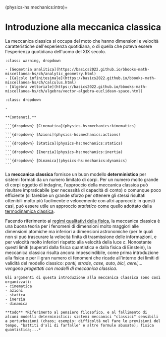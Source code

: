 <!--
````{only} html
```{article-info}
:author: basics
:date: "{sub-ref}`today`"
:read-time: "{sub-ref}`wordcount-minutes` min read"
```
````
-->

(physics-hs:mechanics:intro)=
# Introduzione alla meccanica classica

La meccanica classica si occupa del moto che hanno dimensioni e velocità caratteristiche dell'esperienza quotidiana, o di quella che poteva essere l'esperienza quotidiana dell'uomo del XIX secolo. 


```{admonition} Pre-requisiti
:class: warning, dropdown

- [Geometria analitica](https://basics2022.github.io/bbooks-math-miscellanea-hs/ch/analytic_geometry.html)
- [Calcolo infinitesimale](https://basics2022.github.io/bbooks-math-miscellanea-hs/ch/calculus.html)
- [Algebra vettoriale](https://basics2022.github.io/bbooks-math-miscellanea-hs/ch/algebra/vector-algebra-euclidean-space.html)

```

```{admonition} I.Newton, 1642-1726
:class: dropdown

- 

```


````{only} html
**Contenuti.**

```{dropdown} [Cinematica](physics-hs:mechanics:kinematics)
```
```{dropdown} [Azioni](physics-hs:mechanics:actions)
```
```{dropdown} [Statica](physics-hs:mechanics:statics)
```
```{dropdown} [Inerzia](physics-hs:mechanics:inertia)
```
```{dropdown} [Dinamica](physics-hs:mechanics:dynamics)
```

````

La **meccanica classica** fornisce un buon modello **deterministico** per sistemi formati da un numero limitato di corpi. Per un numero molto grande di corpi oggetto di indagine, l'approccio della meccanica classica può risultare impraticabile (per necessità di capacità di conto) o comunque poco efficiente (si farebbe un grande sforzo per ottenere gli stessi risultati ottenibili molto più facilmente e velocemente con altri approcci): in questi casi, può essere utile un approccio *statistico* come quello adottato dalla [termodinamica classica](physics-hs:thermodynamics:intro).
                                            
Facendo riferimento ai [regimi qualitativi della fisica](physics-hs:intro:current-status:regimes), la meccanica classica è una buona teoria per i fenomeni di dimensioni molto maggiori alle dimensioni atomiche ma inferiori a dimensioni astronomiche (per le quali non si può trascurare la velocità finita di trasmissione delle informazioni, e per velocità molto inferiori rispetto alla velocità della luce $c$. Nonostante questi limiti (superati dalla fisica quantistica e dalla fisica di Einstein), la meccanica classica risulta ancora impescindibile, come prima introduzione alla fisica e per il gran numero di fenomeni che ricade all'interno dei limiti di validità del modello classico: *ponti, strade, case, auto, bici, aerei,... vengono progettati con modelli di meccanica classica*.

```{only} latex
Gli argomenti di questa introduzione alla meccanica classica sono così organizzati:
- cinematica
- azioni
- statica
- inerzia
- dinamica

```

```{note} Determinismo e meccanicismo
**todo** *Riferimento al pensiero filosofico, e al fallimento di alcuni modelli deterministici: sistemi meccanici "classici" sensibili a perturbazioni (chaos; esempio: difficoltà nel fare le previsioni del tempo, "battiti d'ali di farfalle" e altre formule abusate); fisica quantistica;...*
```
